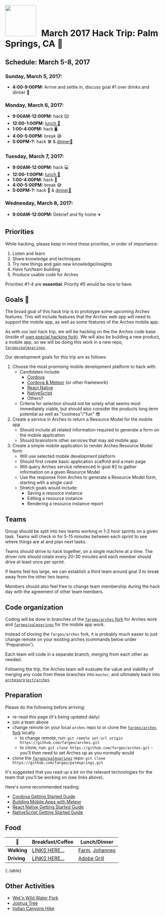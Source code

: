 # <img src="https://cdn.hyperdev.com/us-east-1%3A4de1905f-9bcc-459c-abfd-32ebad23c54c%2F11509357.png" style="width: 100px; margin-right:10px;"/> March 2017 Hack Trip: Palm Springs, CA 🌴

## Schedule: March 5-8, 2017

### Sunday, March 5, 2017:
- **4:00-9:00PM:** Arrive and settle in, discuss goal #1 over drinks and dinner 🍺

### Monday, March 6, 2017:
- **9:00AM-12:00PM:** hack ⌨️
- **12:00-1:00PM:** [lunch 🍴](#food)
- **1:00-4:00PM:** hack 🖥
- **4:00-5:00PM:** break 😅
- **5:00PM-?:** hack 🛠 & [dinner🍴](#food)

### Tuesday, March 7, 2017:
- **9:00AM-12:00PM:** hack 💻
- **12:00-1:00PM:** [lunch 🍴](#food)
- **1:00-4:00PM:** hack 📱
- **4:00-5:00PM:** break 😅
- **5:00PM-?:** hack 🤘 & [dinner🍴](#food)

### Wednesday, March 8, 2017:
- **9:00AM-12:00PM:** Debrief and fly home ✈️

## Priorities

While hacking, please keep in mind these priorities, in order of importance:

1. Listen and learn
2. Share knowledge and techniques
3. Try new things and gain new knowledge/insights
4. Have fun/team building
5. Produce usable code for Arches

Priorities #1-4 are **essential**.  Priority #5 would be nice to have.

## Goals 💯

The broad goal of this hack trip is to prototype some upcoming Arches features.  This will include features that the Arches web app will need to support the mobile app, as well as some features of the Arches mobile app.

As with our last hack trip, we will be hacking on the the Arches code base (inside of [own special hacking fork](https://github.com/fargeo/arches)).  We will also be building a new product, a mobile app, so we will be doing this work in a new repo, [`fargeo/palmsprings`](https://github.com/fargeo/palmsprings).

Our development goals for this trip are as follows:

1. Choose the most promising mobile development platform to hack with.
    - Candidates include:
        - [Cordova](https://cordova.apache.org/docs/en/latest/)
        - [Cordova & Meteor](https://www.meteor.com/articles/build-mobile-applications-with-meteor) (or other framework)
        - [React Native](https://facebook.github.io/react-native/docs/getting-started.html)
        - [NativeScript](https://www.nativescript.org/)
        - Others?
    - Criteria for selection should not be solely what seems most immediately viable, but should also consider the products long term potential as well as "coolness"/"fun" 😎
2. Create a service in Arches to return a Resource Model for the mobile app
    - Should include all related information required to generate a form on the mobile application
    - Should brainstorm other services that may aid mobile app
3. Create a simple mobile application to render Arches Resource Model form
    - Will use selected mobile development platform
    - Should first create basic application scaffold and a main page
    - Will query Arches service referenced in goal #2 to gather information on a given Resource Model
    - Use the response from Arches to generate a Resource Model form, starting with a single card
    - Stretch goals would include:
        - Saving a resource instance
        - Editing a resource instance
        - Rendering a resource instance report

## Teams

Group should be split into two teams working in 1-2 hour sprints on a given task. Teams will check in for 5-15 minutes between each sprint to see where things are at and plan next tasks.

Teams should strive to hack together, on a single machine at a time.  The driver role should rotate every 20-30 minutes and each member should drive at least once per sprint.

If teams feel too large, we can establish a third team around goal 3 to break away from the other two teams.

Members should also feel free to change team membership during the hack day with the agreement of other team members.

## Code organization

Coding will be done in branches of the [`fargeo/arches` fork](https://github.com/fargeo/arches) for Arches work and [`fargeo/palmsprings`](https://github.com/fargeo/palmsprings) for the mobile app work.

Instead of cloning the `fargeo/arches` fork, it is probably much easier to just change remote on your existing arches (commands below under 'Preparation').

Each team will code in a separate branch, merging from each other as needed.

Following the trip, the Arches team will evaluate the value and viability of merging any code from these branches into `master`, and ultimately back into [`archesproject/arches`](https://github.com/archesproject/arches).

## Preparation

Please do the following before arriving:

- re-read this page (it's being updated daily)
- join a team above
- change remote on your local `arches` repo to or clone the [`fargeo/arches` fork](https://github.com/fargeo/arches) locally
    - to change remote, run: `git remote set-url origin https://github.com/fargeo/arches.git`
    - to clone, run: `git clone https://github.com/fargeo/arches.git` - you'll then need to set Arches up as you normally would
- clone the [`fargeo/palmsprings`](https://github.com/fargeo/palmsprings) repo: `git clone https://github.com/fargeo/palmsprings.git`

It's suggested that you read up a bit on the relevant technologies for the team that you'll be working on (see links above).

Here's some recommended reading:
- [Cordova Getting Started Guide](https://cordova.apache.org/#getstarted)
- [Building Mobile Apps with Meteor](https://www.meteor.com/articles/build-mobile-applications-with-meteor)
- [React Native Getting Started Guide](https://facebook.github.io/react-native/docs/getting-started.html)
- [NativeScript Getting Started Guide](http://docs.nativescript.org/tutorial/chapter-0)

## Food

🍴 | **Breakfast/Coffee** | **Lunch/Dinner**
--- | --- | ---
**Walking** | [LINKS HERE...](http://google.com/) | [Farm](http://www.farmpalmsprings.com), [Johannes](http://www.johannesrestaurants.com)
**Driving** | [LINKS HERE...](http://google.com/) | [Adobe Grill](http://www.laquintaresort.com/dine/adobe-grill/)
{:.table}

## Other Activities
- [Wet'n Wild Water Park](https://www.wetnwildpalmsprings.com)
- [Joshua Tree](https://www.nps.gov/jotr/index.htm)
- [Indian Canyons Hike](http://www.indian-canyons.com/palm.html)
